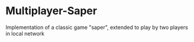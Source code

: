 # Multiplayer-Saper
Implementation of a classic game "saper", extended to play by two players in local network
